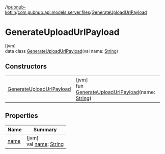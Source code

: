 //[pubnub-kotlin](../../../index.md)/[com.pubnub.api.models.server.files](../index.md)/[GenerateUploadUrlPayload](index.md)

# GenerateUploadUrlPayload

[jvm]\
data class [GenerateUploadUrlPayload](index.md)(val name: [String](https://kotlinlang.org/api/latest/jvm/stdlib/kotlin/-string/index.html))

## Constructors

| | |
|---|---|
| [GenerateUploadUrlPayload](-generate-upload-url-payload.md) | [jvm]<br>fun [GenerateUploadUrlPayload](-generate-upload-url-payload.md)(name: [String](https://kotlinlang.org/api/latest/jvm/stdlib/kotlin/-string/index.html)) |

## Properties

| Name | Summary |
|---|---|
| [name](name.md) | [jvm]<br>val [name](name.md): [String](https://kotlinlang.org/api/latest/jvm/stdlib/kotlin/-string/index.html) |
